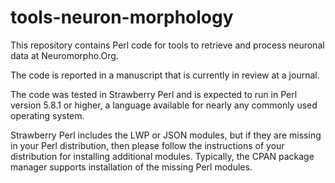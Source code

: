 # tools-neuron-morphology

This repository contains Perl code for tools to retrieve and process neuronal data at Neuromorpho.Org.

The code is reported in a manuscript that is currently in review at a journal.

The code was tested in Strawberry Perl and is expected to run in Perl version 5.8.1 or higher, a language available for nearly any commonly used operating system.

Strawberry Perl includes the LWP or JSON modules, but if they are missing in your Perl distribution, then please follow the instructions of your distribution for installing additional modules. Typically, the CPAN package manager supports installation of the missing Perl modules.


